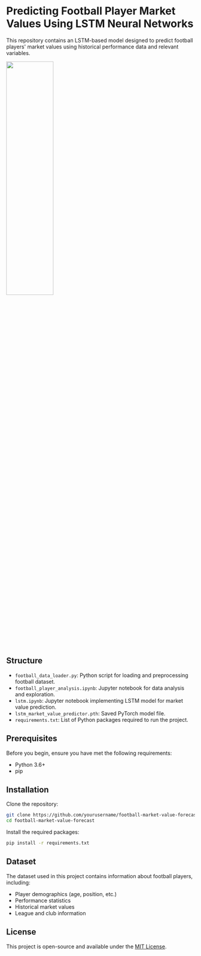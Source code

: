 # Predicting Football Player Market Values Using LSTM Neural Networks
This repository contains an LSTM-based model designed to predict football players' market values using historical performance data and relevant variables.

<img src = "https://github.com/SejalKankriya/football-market-value-forecast/assets/43418191/9cdc1c88-4c85-4c22-9db5-e185f66d1796" width=50% height=40%> 

## Structure

- `football_data_loader.py`: Python script for loading and preprocessing football dataset.
- `football_player_analysis.ipynb`: Jupyter notebook for data analysis and exploration.
- `lstm.ipynb`: Jupyter notebook implementing LSTM model for market value prediction.
- `lstm_market_value_predictor.pth`: Saved PyTorch model file.
- `requirements.txt`: List of Python packages required to run the project.

## Prerequisites
Before you begin, ensure you have met the following requirements:
- Python 3.6+
- pip

## Installation

Clone the repository:

```bash
git clone https://github.com/yourusername/football-market-value-forecast.git
cd football-market-value-forecast
```

Install the required packages:

```bash
pip install -r requirements.txt
```

## Dataset

The dataset used in this project contains information about football players, including:
- Player demographics (age, position, etc.)
- Performance statistics
- Historical market values
- League and club information

## License
This project is open-source and available under the [MIT License](LICENSE).
